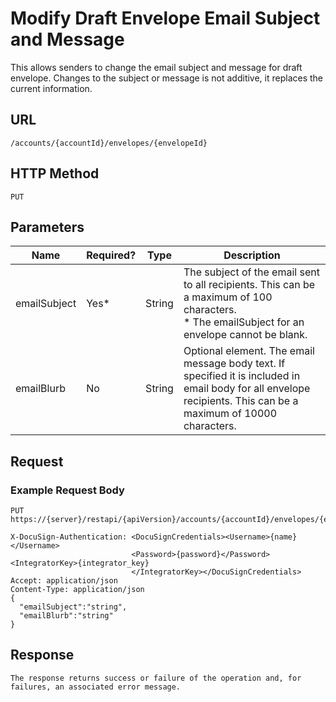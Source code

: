 # Modify Draft Envelope Email Subject and Message

This allows senders to change the email subject and message for draft envelope.
Changes to the subject or message is not additive, it replaces the current information.

## URL

    /accounts/{accountId}/envelopes/{envelopeId}

## HTTP Method

    PUT

## Parameters
|Name|Required?|Type|Description|
|----|---------|----|-----------|
|emailSubject|Yes*|String|The subject of the email sent to all recipients. This can be a maximum of 100 characters.<br/>* The emailSubject for an envelope cannot be blank.|
|emailBlurb|No|String|Optional element. The email message body text. If specified it is included in email body for all envelope recipients. This can be a maximum of 10000 characters.|

## Request

### Example Request Body

    PUT https://{server}/restapi/{apiVersion}/accounts/{accountId}/envelopes/{envelopeId}
    
    X-DocuSign-Authentication: <DocuSignCredentials><Username>{name}</Username>
                               <Password>{password}</Password><IntegratorKey>{integrator_key}
                               </IntegratorKey></DocuSignCredentials>
    Accept: application/json
    Content-Type: application/json
    {
      "emailSubject":"string",
      "emailBlurb":"string"
    }

## Response

    The response returns success or failure of the operation and, for failures, an associated error message.
